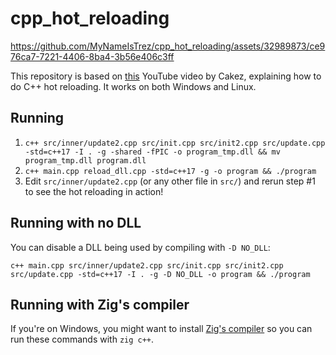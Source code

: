 # cpp_hot_reloading

https://github.com/MyNameIsTrez/cpp_hot_reloading/assets/32989873/ce976ca7-7221-4406-8ba4-3b56e406c3ff

This repository is based on [this](https://www.youtube.com/watch?v=QAeRxfeFAo0) YouTube video by Cakez, explaining how to do C++ hot reloading. It works on both Windows and Linux.

## Running

1. `c++ src/inner/update2.cpp src/init.cpp src/init2.cpp src/update.cpp -std=c++17 -I . -g -shared -fPIC -o program_tmp.dll && mv program_tmp.dll program.dll`
2. `c++ main.cpp reload_dll.cpp -std=c++17 -g -o program && ./program`
3. Edit `src/inner/update2.cpp` (or any other file in `src/`) and rerun step #1 to see the hot reloading in action!

## Running with no DLL

You can disable a DLL being used by compiling with `-D NO_DLL`:

`c++ main.cpp src/inner/update2.cpp src/init.cpp src/init2.cpp src/update.cpp -std=c++17 -I . -g -D NO_DLL -o program && ./program`

## Running with Zig's compiler

If you're on Windows, you might want to install [Zig's compiler](https://ziglang.org/) so you can run these commands with `zig c++`.
